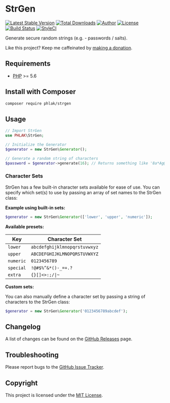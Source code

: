 StrGen
======

[![Latest Stable Version](https://img.shields.io/packagist/v/phlak/strgen.svg)](https://packagist.org/packages/phlak/strgen)
[![Total Downloads](https://img.shields.io/packagist/dt/phlak/strgen.svg)](https://packagist.org/packages/phlak/strgen)
[![Author](https://img.shields.io/badge/author-Chris%20Kankiewicz-blue.svg)](https://www.ChrisKankiewicz.com)
[![License](https://img.shields.io/packagist/l/phlak/strgen.svg)](https://packagist.org/packages/phlak/strgen)
[![Build Status](https://img.shields.io/travis/PHLAK/StrGen.svg)](https://travis-ci.org/PHLAK/StrGen)
[![StyleCI](https://styleci.io/repos/19445250/shield?branch=master)](https://styleci.io/repos/19445250)

Generate secure random strings (e.g. - passwords / salts).

Like this project? Keep me caffeinated by [making a donation](https://paypal.me/ChrisKankiewicz).


Requirements
------------

  - [PHP](https://php.net) >= 5.6

Install with Composer
---------------------

```bash
composer require phlak/strgen
```

Usage
-----

```php
// Import StrGen
use PHLAK\StrGen;

// Initialize the Generator
$generator = new StrGen\Generator();

// Generate a random string of characters
$password = $generator->generate(16); // Returns something like '8a*Ag@I0*s0v[S3u'
```

### Character Sets

StrGen has a few built-in character sets available for ease of use. You can
specify which set(s) to use by passing an array of set names to the StrGen class:

**Example using built-in sets:**

```php
$generator = new StrGen\Generator(['lower', 'upper', 'numeric']);
```

**Available presets:**

| Key       | Character Set                |
| --------- | ---------------------------- |
| `lower`   | `abcdefghijklmnopqrstuvwxyz` |
| `upper`   | `ABCDEFGHIJKLMNOPQRSTUVWXYZ` |
| `numeric` | `0123456789`                 |
| `special` | `!@#$%^&*()-_=+.?`           |
| `extra`   | `{}[]<>:;/\|~`               |

**Custom sets:**

You can also manually define a character set by passing a string of characters
to the StrGen class:

```php
$generator = new StrGen\Generator('0123456789abcdef');
```

Changelog
---------

A list of changes can be found on the [GitHub Releases](https://github.com/PHLAK/StrGen/releases) page.

Troubleshooting
---------------

Please report bugs to the [GitHub Issue Tracker](https://github.com/PHLAK/StrGen/issues).

Copyright
---------

This project is licensed under the [MIT License](https://github.com/PHLAK/StrGen/blob/master/LICENSE).

